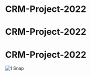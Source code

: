 # CRM-Project-2022

# CRM-Project-2022
# CRM-Project-2022
![1 Snap](https://github.com/Abhijrathod/CRM-Project-2022/assets/54209169/5dd2c32f-ea89-4515-b4d0-f9d9f4046e99)
